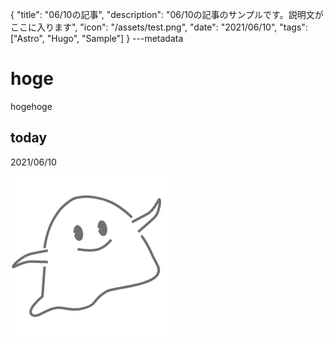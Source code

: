 {
  "title": "06/10の記事",
  "description": "06/10の記事のサンプルです。説明文がここに入ります",
  "icon": "/assets/test.png",
  "date": "2021/06/10",
  "tags": ["Astro", "Hugo", "Sample"]
}
---metadata

# hoge
hogehoge

## today
2021/06/10

![img](/assets/test.png)